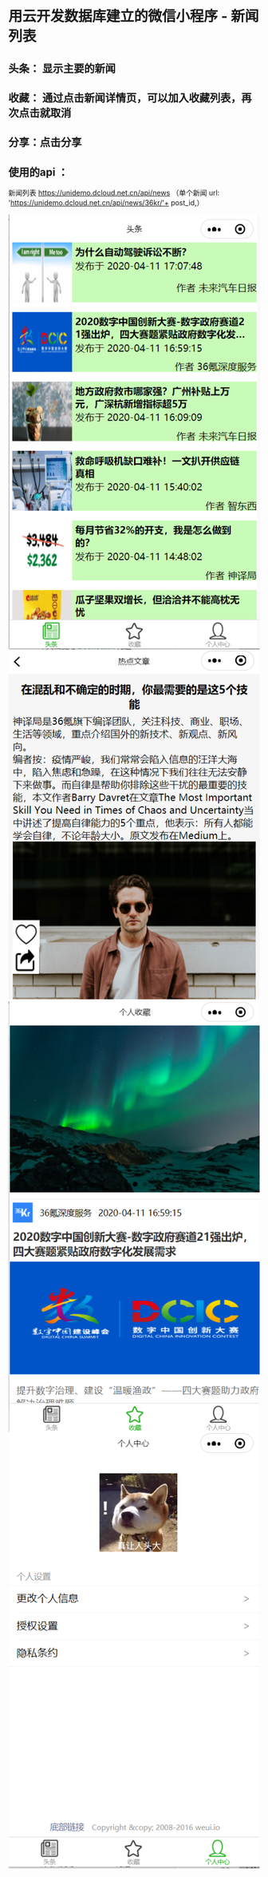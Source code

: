 # 用云开发数据库建立的微信小程序 - 新闻列表
## 头条： 显示主要的新闻
## 收藏： 通过点击新闻详情页，可以加入收藏列表，再次点击就取消
## 分享：点击分享
## 使用的api ：
新闻列表 https://unidemo.dcloud.net.cn/api/news
（单个新闻 url: 'https://unidemo.dcloud.net.cn/api/news/36kr/'+ post_id,）

![](pic1.png)
![](pic.png)
![](pic2.png)
![](pic3.png)
